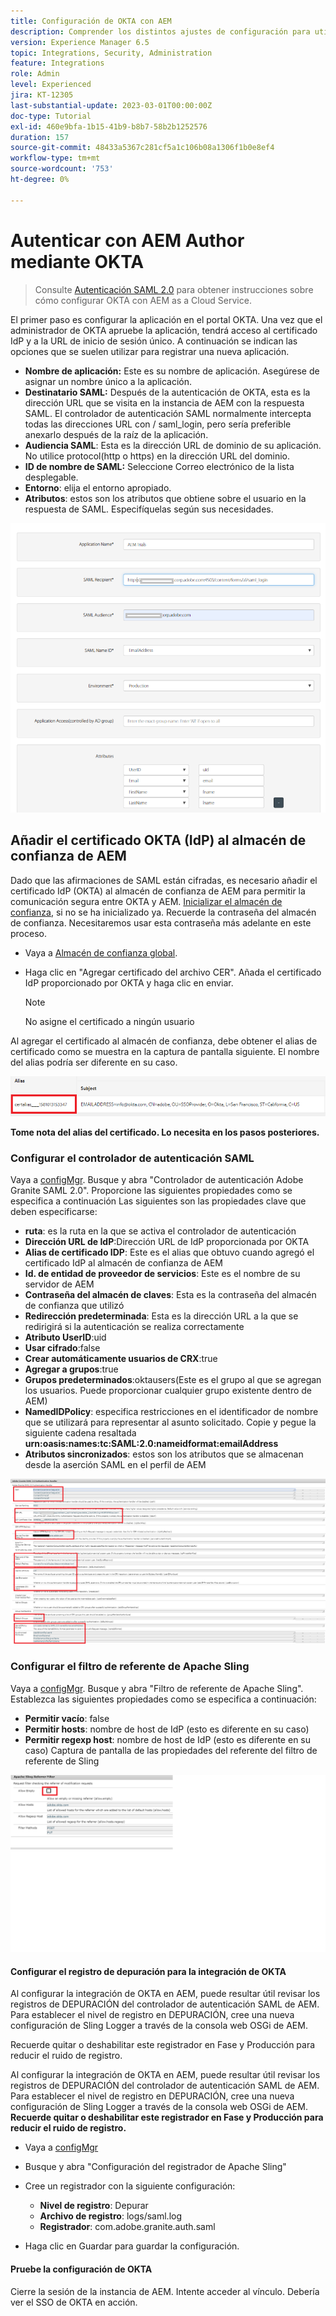 ```yaml
---
title: Configuración de OKTA con AEM
description: Comprender los distintos ajustes de configuración para utilizar el inicio de sesión único mediante OKTA.
version: Experience Manager 6.5
topic: Integrations, Security, Administration
feature: Integrations
role: Admin
level: Experienced
jira: KT-12305
last-substantial-update: 2023-03-01T00:00:00Z
doc-type: Tutorial
exl-id: 460e9bfa-1b15-41b9-b8b7-58b2b1252576
duration: 157
source-git-commit: 48433a5367c281cf5a1c106b08a1306f1b0e8ef4
workflow-type: tm+mt
source-wordcount: '753'
ht-degree: 0%

---
```


# Autenticar con AEM Author mediante OKTA

> Consulte [Autenticación SAML 2.0](https://experienceleague.adobe.com/docs/experience-manager-learn/cloud-service/authentication/saml-2-0.html?lang=es) para obtener instrucciones sobre cómo configurar OKTA con AEM as a Cloud Service.

El primer paso es configurar la aplicación en el portal OKTA. Una vez que el administrador de OKTA apruebe la aplicación, tendrá acceso al certificado IdP y a la URL de inicio de sesión único. A continuación se indican las opciones que se suelen utilizar para registrar una nueva aplicación.

* **Nombre de aplicación:** Este es su nombre de aplicación. Asegúrese de asignar un nombre único a la aplicación.
* **Destinatario SAML:** Después de la autenticación de OKTA, esta es la dirección URL que se visita en la instancia de AEM con la respuesta SAML. El controlador de autenticación SAML normalmente intercepta todas las direcciones URL con / saml_login, pero sería preferible anexarlo después de la raíz de la aplicación.
* **Audiencia SAML**: Esta es la dirección URL de dominio de su aplicación. No utilice protocol(http o https) en la dirección URL del dominio.
* **ID de nombre de SAML:** Seleccione Correo electrónico de la lista desplegable.
* **Entorno**: elija el entorno apropiado.
* **Atributos**: estos son los atributos que obtiene sobre el usuario en la respuesta de SAML. Especifíquelas según sus necesidades.


![okta-application](assets/okta-app-settings-blurred.PNG)


## Añadir el certificado OKTA (IdP) al almacén de confianza de AEM

Dado que las afirmaciones de SAML están cifradas, es necesario añadir el certificado IdP (OKTA) al almacén de confianza de AEM para permitir la comunicación segura entre OKTA y AEM.
[Inicializar el almacén de confianza](http://localhost:4502/libs/granite/security/content/truststore.html), si no se ha inicializado ya.
Recuerde la contraseña del almacén de confianza. Necesitaremos usar esta contraseña más adelante en este proceso.

* Vaya a [Almacén de confianza global](http://localhost:4502/libs/granite/security/content/truststore.html).
* Haga clic en &quot;Agregar certificado del archivo CER&quot;. Añada el certificado IdP proporcionado por OKTA y haga clic en enviar.

  >[!NOTE]
  >
  >No asigne el certificado a ningún usuario

Al agregar el certificado al almacén de confianza, debe obtener el alias de certificado como se muestra en la captura de pantalla siguiente. El nombre del alias podría ser diferente en su caso.

![Alias de certificado](assets/cert-alias.PNG)

**Tome nota del alias del certificado. Lo necesita en los pasos posteriores.**

### Configurar el controlador de autenticación SAML

Vaya a [configMgr](http://localhost:4502/system/console/configMgr).
Busque y abra &quot;Controlador de autenticación Adobe Granite SAML 2.0&quot;.
Proporcione las siguientes propiedades como se especifica a continuación
Las siguientes son las propiedades clave que deben especificarse:

* **ruta**: es la ruta en la que se activa el controlador de autenticación
* **Dirección URL de IdP**:Dirección URL de IdP proporcionada por OKTA
* **Alias de certificado IDP**: Este es el alias que obtuvo cuando agregó el certificado IdP al almacén de confianza de AEM
* **Id. de entidad de proveedor de servicios**: Este es el nombre de su servidor de AEM
* **Contraseña del almacén de claves**: Esta es la contraseña del almacén de confianza que utilizó
* **Redirección predeterminada**: Esta es la dirección URL a la que se redirigirá si la autenticación se realiza correctamente
* **Atributo UserID**:uid
* **Usar cifrado**:false
* **Crear automáticamente usuarios de CRX**:true
* **Agregar a grupos**:true
* **Grupos predeterminados**:oktausers(Este es el grupo al que se agregan los usuarios. Puede proporcionar cualquier grupo existente dentro de AEM)
* **NamedIDPolicy**: especifica restricciones en el identificador de nombre que se utilizará para representar al asunto solicitado. Copie y pegue la siguiente cadena resaltada **urn:oasis:names:tc:SAML:2.0:nameidformat:emailAddress**
* **Atributos sincronizados**: estos son los atributos que se almacenan desde la aserción SAML en el perfil de AEM

![controlador de autenticación saml](assets/saml-authentication-settings-blurred.PNG)

### Configurar el filtro de referente de Apache Sling

Vaya a [configMgr](http://localhost:4502/system/console/configMgr).
Busque y abra &quot;Filtro de referente de Apache Sling&quot;. Establezca las siguientes propiedades como se especifica a continuación:

* **Permitir vacío**: false
* **Permitir hosts**: nombre de host de IdP (esto es diferente en su caso)
* **Permitir regexp host**: nombre de host de IdP (esto es diferente en su caso)
Captura de pantalla de las propiedades del referente del filtro de referente de Sling

![filtro de referente](assets/okta-referrer.png)

#### Configurar el registro de depuración para la integración de OKTA

Al configurar la integración de OKTA en AEM, puede resultar útil revisar los registros de DEPURACIÓN del controlador de autenticación SAML de AEM. Para establecer el nivel de registro en DEPURACIÓN, cree una nueva configuración de Sling Logger a través de la consola web OSGi de AEM.

Recuerde quitar o deshabilitar este registrador en Fase y Producción para reducir el ruido de registro.

Al configurar la integración de OKTA en AEM, puede resultar útil revisar los registros de DEPURACIÓN del controlador de autenticación SAML de AEM. Para establecer el nivel de registro en DEPURACIÓN, cree una nueva configuración de Sling Logger a través de la consola web OSGi de AEM.
**Recuerde quitar o deshabilitar este registrador en Fase y Producción para reducir el ruido de registro.**
* Vaya a [configMgr](http://localhost:4502/system/console/configMgr)

* Busque y abra &quot;Configuración del registrador de Apache Sling&quot;
* Cree un registrador con la siguiente configuración:
   * **Nivel de registro**: Depurar
   * **Archivo de registro**: logs/saml.log
   * **Registrador**: com.adobe.granite.auth.saml
* Haga clic en Guardar para guardar la configuración.

#### Pruebe la configuración de OKTA

Cierre la sesión de la instancia de AEM. Intente acceder al vínculo. Debería ver el SSO de OKTA en acción.
